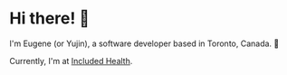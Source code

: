 # Hi there! 👋

I'm Eugene (or Yujin), a software developer based in Toronto, Canada. 🍁

Currently, I'm at [Included Health](https://includedhealth.com/).
